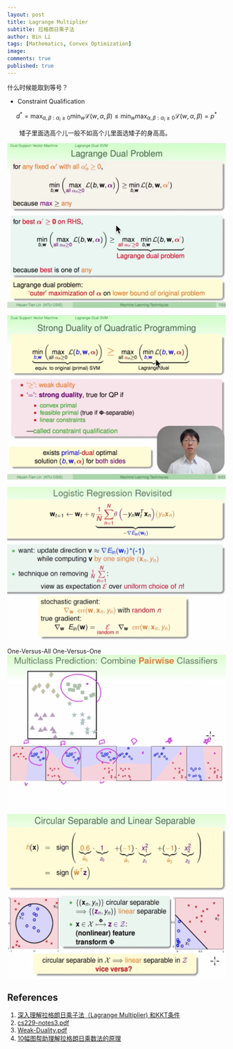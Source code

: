 ```yaml
---
layout: post
title: Lagrange Multiplier
subtitle: 拉格朗日乘子法
author: Bin Li
tags: [Mathematics, Convex Optimization]
image: 
comments: true
published: true
---
```


什么时候能取到等号？
* Constraint Qualification

$$
d^{*}=\max _{\alpha, \beta : \alpha_{i} \geq 0} \min _{w} \mathcal{L}(w, \alpha, \beta) \leq \min _{w} \max _{\alpha, \beta : \alpha_{i} \geq 0} \mathcal{L}(w, \alpha, \beta)=p^{*}
$$

　　矮子里面选高个儿一般不如高个儿里面选矮子的身高高。

![-w1418](/img/media/15662111203965.jpg)

![-w1424](/img/media/15662112439409.jpg)




![-w1162](/img/media/15679138456901.jpg)


One-Versus-All
One-Versus-One
![-w1188](/img/media/15679149993467.jpg)

![-w1089](/img/media/15679156804350.jpg)




## References
1. [深入理解拉格朗日乘子法（Lagrange Multiplier) 和KKT条件](https://www.cnblogs.com/mo-wang/p/4775548.html)
2. [cs229-notes3.pdf](/assets/cs229-notes3.pdf)
3. [Weak-Duality.pdf](/assets/Weak-Duality.pdf)
4. [10幅图帮助理解拉格朗日乘数法的原理](https://zhuanlan.zhihu.com/p/99945521)